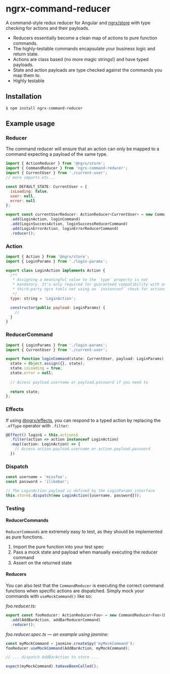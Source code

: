 # ngrx-command-reducer

A command-style redux reducer for Angular and [ngrx/store](https://github.com/ngrx/store) with type checking for actions
and their payloads.

* Reducers essentially become a clean map of actions to pure function commands. 
* The highly-testable commands encapsulate your business logic and return state.
* Actions are class based (no more magic strings!) and have typed payloads.
* State and action payloads are type checked against the commands you map them to.
* Highly testable

## Installation

```
$ npm install ngrx-command-reducer
```

## Example usage

### Reducer

The command reducer will ensure that an action can only be mapped to a command expecting a payload of the same type.

```js
import { ActionReducer } from '@ngrx/store';
import { CommandReducer } from 'ngrx-command-reducer';
import { CurrentUser } from './current-user';
// more imports etc...

const DEFAULT_STATE: CurrentUser = {
  isLoading: false,
  user: null,
  error: null
};

export const currentUserReducer: ActionReducer<CurrentUser> = new CommandReducer<CurrentUser>(DEFAULT_STATE)
  .add(LoginAction, loginCommand)
  .add(LoginSuccessAction, loginSuccessReducerCommand)
  .add(LoginErrorAction, loginErrorReducerCommand)
  .reducer();
```


### Action

```js
import { Action } from '@ngrx/store';
import { LoginParams } from './login-params';

export class LoginAction implements Action {
  /**
   * Assigning a meaningful value to the `type` property is not 
   * mandatory. It's only required for guaranteed compatibility with any 
   * third-party ngrx tools not using an `instanceof` check for actions.
   */
  type: string = 'LoginAction';

  constructor(public payload: LoginParams) {
    //
  }
}
```


### ReducerCommand

```js
import { LoginParams } from './login-params';
import { CurrentUser } from './current-user';

export function loginCommand(state: CurrentUser, payload: LoginParams): CurrentUser {
  state = Object.assign({}, state);
  state.isLoading = true;
  state.error = null;
  
  // Access payload.username or payload.password if you need to
  
  return state;
};
```


### Effects

If using [@ngrx/effects](https://github.com/ngrx/effects), you can respond to a typed action by replacing the `.ofType` 
operator with `.filter`:

```js
@Effect() login$ = this.actions$
  .filter(action => action instanceof LoginAction)
  .map((action: LoginAction) => {
    // Access action.payload.username or action.payload.password
  })
```


### Dispatch

```js
const username = 'missfoo';
const password = 'ilikebar';

// The LoginAction payload is defined by the LoginParams interface
this.store$.dispatch(new LoginAction({username, password}));
```

### Testing

#### ReducerCommands

`ReducerCommands` are extremely easy to test, as they should be implemented as pure functions. 

1. Import the pure function into your test spec
1. Pass a mock state and payload when manually executing the reducer command
1. Assert on the returned state

#### Reducers

You can also test that the `CommandReducer` is executing the correct command functions when specific actions are 
dispatched. Simply mock your commands with `useMockCommand()` like so:
 
_foo.reducer.ts:_

```js
export const fooReducer: ActionReducer<Foo> = new CommandReducer<Foo>(DEFAULT_STATE)
  .add(AddBarAction, addBarReducerCommand)
  .reducer();
```
    
_foo.reducer.spec.ts — an example using jasmine:_

```js
const myMockCommand = jasmine.createSpy('myMockCommand');
fooReducer.useMockCommand(AddBarAction, myMockCommand);

// ... dispatch AddBarAction to store ...

expect(myMockCommand).toHaveBeenCalled();
```